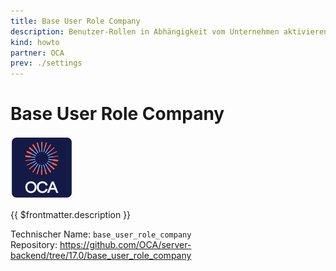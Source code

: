 ```yaml
---
title: Base User Role Company
description: Benutzer-Rollen in Abhängigkeit vom Unternehmen aktivieren.
kind: howto
partner: OCA
prev: ./settings
---
```

# Base User Role Company
![icon_oca_app](attachments/icon_oca_app.png)

{{ $frontmatter.description }}

Technischer Name: `base_user_role_company`\
Repository: <https://github.com/OCA/server-backend/tree/17.0/base_user_role_company>
